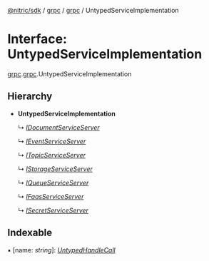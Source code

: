 [@nitric/sdk](../README.md) / [grpc](../modules/grpc.md) / [grpc](../modules/grpc.grpc-1.md) / UntypedServiceImplementation

# Interface: UntypedServiceImplementation

[grpc](../modules/grpc.md).[grpc](../modules/grpc.grpc-1.md).UntypedServiceImplementation

## Hierarchy

* **UntypedServiceImplementation**

  ↳ [*IDocumentServiceServer*](grpc.document.idocumentserviceserver.md)

  ↳ [*IEventServiceServer*](grpc.event.ieventserviceserver.md)

  ↳ [*ITopicServiceServer*](grpc.event.itopicserviceserver.md)

  ↳ [*IStorageServiceServer*](grpc.storage.istorageserviceserver.md)

  ↳ [*IQueueServiceServer*](grpc.queue.iqueueserviceserver.md)

  ↳ [*IFaasServiceServer*](grpc.faas.ifaasserviceserver.md)

  ↳ [*ISecretServiceServer*](grpc.secret.isecretserviceserver.md)

## Indexable

▪ [name: *string*]: [*UntypedHandleCall*](../modules/grpc.grpc-1.md#untypedhandlecall)
